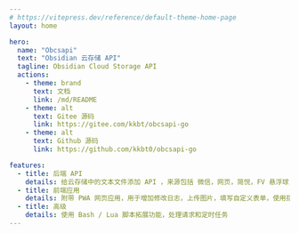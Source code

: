 ```yaml
---
# https://vitepress.dev/reference/default-theme-home-page
layout: home

hero:
  name: "Obcsapi"
  text: "Obsidian 云存储 API"
  tagline: Obsidian Cloud Storage API
  actions:
    - theme: brand
      text: 文档
      link: /md/README
    - theme: alt
      text: Gitee 源码
      link: https://gitee.com/kkbt/obcsapi-go
    - theme: alt
      text: Github 源码
      link: https://github.com/kkbt0/obcsapi-go

features:
  - title: 后端 API
    details: 给云存储中的文本文件添加 API ，来源包括 微信，网页，简悦，FV 悬浮球 
  - title: 前端应用
    details: 附带 PWA 网页应用，用于增加修改日志，上传图片，填写自定义表单，使用指令
  - title: 高级
    details: 使用 Bash / Lua 脚本拓展功能，处理请求和定时任务
---
```


